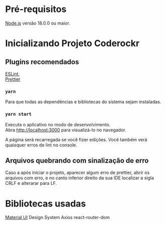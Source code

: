 # Pré-requisitos
[Node.js](https://nodejs.org/en/) versão 18.0.0 ou maior.
# Inicializando Projeto Coderockr

## Plugins recomendados
[ESLint.](https://marketplace.visualstudio.com/items?itemName=dbaeumer.vscode-eslint)\
[Prettier](https://marketplace.visualstudio.com/items?itemName=esbenp.prettier-vscode)



### `yarn `
Para que todas as dependências e bibliotecas do sistema sejam instaladas.


### `yarn start`

Executa o aplicativo no modo de desenvolvimento.\
Abra [http://localhost:3000](http://localhost:3000) para visualizá-lo no navegador.

A página será recarregada se você fizer edições.
Você também verá quaisquer erros de lint no console.
## Arquivos quebrando com sinalização de erro
Caso a após iniciar o projeto, aparecer algum erro de prettier, abrir os arquivos com erro, e no canto inferior direito da sua IDE localizar a sigla  CRLF e alterarar para LF.

# Bibliotecas usadas
[Material UI](https://mui.com/pt/) Design System
Axios
react-router-dom
